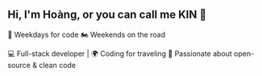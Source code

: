## Hi, I'm Hoàng, or you can call me KIN 👋

📅 Weekdays for code 
🏍️ Weekends on the road 

💻 Full-stack developer | 🌍 Coding for traveling
🌟 Passionate about open-source & clean code

<!-- ☕ Fueled by coffee, driven by curiosity 🐞
📬 Reach me at: email@example.com | 🌐 Portfolio: yourwebsite.com -->


<!--
**tranhoang2310/tranhoang2310** is a ✨ _special_ ✨ repository because its `README.md` (this file) appears on your GitHub profile.

Here are some ideas to get you started:

- 🔭 I’m currently working on ...
- 🌱 I’m currently learning ...
- 👯 I’m looking to collaborate on ...
- 🤔 I’m looking for help with ...
- 💬 Ask me about ...
- 📫 How to reach me: ...
- 😄 Pronouns: ...
- ⚡ Fun fact: ...
-->
